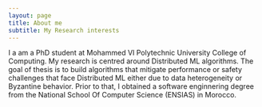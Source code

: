 ```yaml
---
layout: page
title: About me
subtitle: My Research interests 
---
```


I a am a PhD student at Mohammed VI Polytechnic University College of Computing. 
My research is centred around Distributed ML algorithms. The goal of thesis is to build algorithms that mitigate performance or safety challenges that face Distributed ML either due to data heterogeneity or Byzantine behavior. Prior to that, I obtained a software enginnering degree from the National School Of Computer Science (ENSIAS) in Morocco. 

